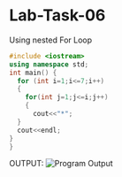 # Lab-Task-06
Using  nested For Loop
```cpp
#include <iostream>
using namespace std;
int main() {
  for (int i=1;i<=7;i++)
  {
    for(int j=1;j<=i;j++)
    {
      cout<<"*";
  }
  cout<<endl;
}
}
```

OUTPUT:
![Program
Output](https://github.com/user-attachments/assets/f44a8621-72f3-41d9-8a9e-58fd75bb9184)



